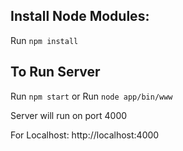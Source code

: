 ## Install Node Modules:

Run `npm install`

## To Run Server

Run `npm start` or Run `node app/bin/www`

Server will run on port 4000

For Localhost: http://localhost:4000